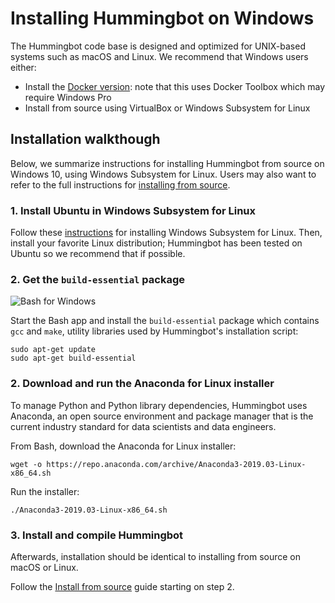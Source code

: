 # Installing Hummingbot on Windows

The Hummingbot code base is designed and optimized for UNIX-based systems such as macOS and Linux. We recommend that Windows users either:

* Install the [Docker version](/installation/docker): note that this uses Docker Toolbox which may require Windows Pro
* Install from source using VirtualBox or Windows Subsystem for Linux

## Installation walkthough

Below, we summarize instructions for installing Hummingbot from source on Windows 10, using Windows Subsystem for Linux. Users may also want to refer to the full instructions for [installing from source](installation/source).

### 1. Install Ubuntu in Windows Subsystem for Linux

Follow these <a href="https://docs.microsoft.com/en-us/windows/wsl/install-win10" target="_blank">instructions</a> for installing Windows Subsystem for Linux. Then, install your favorite Linux distribution; Hummingbot has been tested on Ubuntu so we recommend that if possible.

### 2. Get the `build-essential` package

![Bash for Windows](/assets/img/bash-for-windows.png)

Start the Bash app and install the `build-essential` package which contains `gcc` and `make`, utility libraries used by Hummingbot's installation script:
```
sudo apt-get update
sudo apt-get build-essential
```

### 2. Download and run the Anaconda for Linux installer

To manage Python and Python library dependencies, Hummingbot uses Anaconda, an open source environment and package manager that is the current industry standard for data scientists and data engineers.

From Bash, download the Anaconda for Linux installer:
```
wget -o https://repo.anaconda.com/archive/Anaconda3-2019.03-Linux-x86_64.sh
```

Run the installer:
```
./Anaconda3-2019.03-Linux-x86_64.sh
```

### 3. Install and compile Hummingbot

Afterwards, installation should be identical to installing from source on macOS or Linux. 

Follow the [Install from source](/installation/source) guide starting on step 2.




